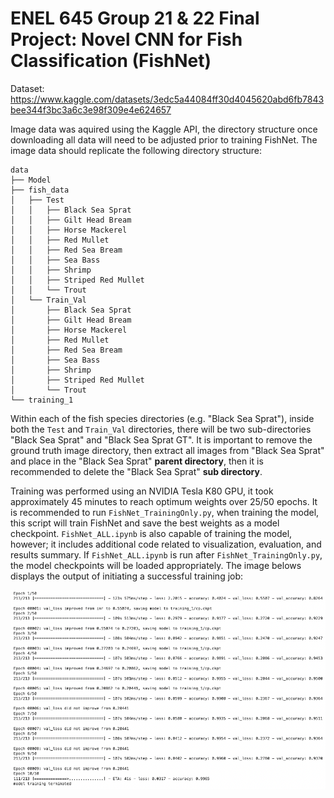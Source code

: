 # ENEL 645 Group 21 & 22 Final Project: Novel CNN for Fish Classification (FishNet)

Dataset: https://www.kaggle.com/datasets/3edc5a44084ff30d4045620abd6fb7843bee344f3bc3a6c3e98f309e4e624657

Image data was aquired using the Kaggle API, the directory structure once downloading all data will need to be adjusted prior to training FishNet. 
The image data should replicate the following directory structure:

```
data
├── Model
├── fish_data
│   ├── Test
│   │   ├── Black Sea Sprat
│   │   ├── Gilt Head Bream
│   │   ├── Horse Mackerel
│   │   ├── Red Mullet
│   │   ├── Red Sea Bream
│   │   ├── Sea Bass
│   │   ├── Shrimp
│   │   ├── Striped Red Mullet
│   │   └── Trout
│   └── Train_Val
│       ├── Black Sea Sprat
│       ├── Gilt Head Bream
│       ├── Horse Mackerel
│       ├── Red Mullet
│       ├── Red Sea Bream
│       ├── Sea Bass
│       ├── Shrimp
│       ├── Striped Red Mullet
│       └── Trout
└── training_1
```
Within each of the fish species directories (e.g. "Black Sea Sprat"), inside both the `Test` and `Train_Val` directories, there will be two sub-directories "Black Sea Sprat" and "Black Sea Sprat GT". 
It is important to remove the ground truth image directory, then extract all images from "Black Sea Sprat" and place in the "Black Sea Sprat" **parent directory**, 
then it is recommended to delete the "Black Sea Sprat" **sub directory**.

Training was performed using an NVIDIA Tesla K80 GPU, it took approximately 45 minutes to reach optimum weights over 25/50 epochs. It is recommended to run `FishNet_TrainingOnly.py`, when training the model,
this script will train FishNet and save the best weights as a model checkpoint. `FishNet_ALL.ipynb` is also capable of training the model, however; it includes additional code related to visualization,
evaluation, and results summary. If `FishNet_ALL.ipynb` is run after `FishNet_TrainingOnly.py`, the model checkpoints will be loaded appropriately. The image belows displays the output of initiating a 
successful training job:

![](sample_training.png)
